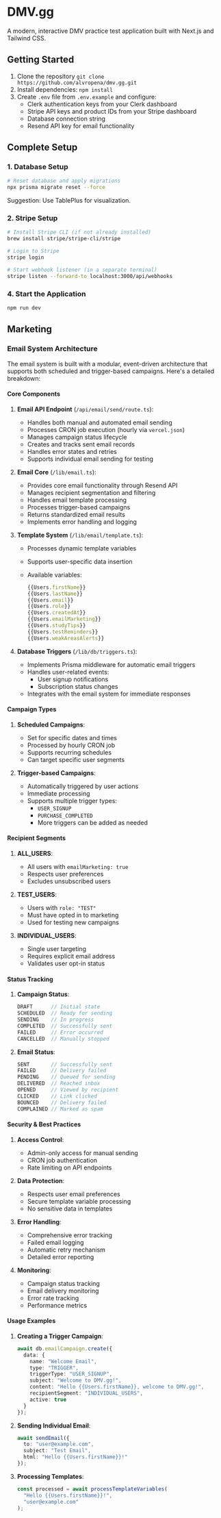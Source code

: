 # DMV.gg

A modern, interactive DMV practice test application built with Next.js and Tailwind CSS.

## Getting Started

1. Clone the repository `git clone https://github.com/alvropena/dmv.gg.git`
2. Install dependencies: `npm install`
3. Create `.env` file from `.env.example` and configure:
   - Clerk authentication keys from your Clerk dashboard
   - Stripe API keys and product IDs from your Stripe dashboard
   - Database connection string
   - Resend API key for email functionality

## Complete Setup

### 1. Database Setup

```bash
# Reset database and apply migrations
npx prisma migrate reset --force
```

Suggestion: Use TablePlus for visualization.

### 2. Stripe Setup

```bash
# Install Stripe CLI (if not already installed)
brew install stripe/stripe-cli/stripe

# Login to Stripe
stripe login

# Start webhook listener (in a separate terminal)
stripe listen --forward-to localhost:3000/api/webhooks
```

### 4. Start the Application

```bash
npm run dev
```

## Marketing

### Email System Architecture

The email system is built with a modular, event-driven architecture that supports both scheduled and trigger-based campaigns. Here's a detailed breakdown:

#### Core Components

1. **Email API Endpoint** (`/api/email/send/route.ts`):
   - Handles both manual and automated email sending
   - Processes CRON job execution (hourly via `vercel.json`)
   - Manages campaign status lifecycle
   - Creates and tracks sent email records
   - Handles error states and retries
   - Supports individual email sending for testing

2. **Email Core** (`/lib/email.ts`):
   - Provides core email functionality through Resend API
   - Manages recipient segmentation and filtering
   - Handles email template processing
   - Processes trigger-based campaigns
   - Returns standardized email results
   - Implements error handling and logging

3. **Template System** (`/lib/email/template.ts`):
   - Processes dynamic template variables
   - Supports user-specific data insertion
   - Available variables:

     ```typescript
     {{Users.firstName}}
     {{Users.lastName}}
     {{Users.email}}
     {{Users.role}}
     {{Users.createdAt}}
     {{Users.emailMarketing}}
     {{Users.studyTips}}
     {{Users.testReminders}}
     {{Users.weakAreasAlerts}}
     ```

4. **Database Triggers** (`/lib/db/triggers.ts`):
   - Implements Prisma middleware for automatic email triggers
   - Handles user-related events:
     - User signup notifications
     - Subscription status changes
   - Integrates with the email system for immediate responses

#### Campaign Types

1. **Scheduled Campaigns**:
   - Set for specific dates and times
   - Processed by hourly CRON job
   - Supports recurring schedules
   - Can target specific user segments

2. **Trigger-based Campaigns**:
   - Automatically triggered by user actions
   - Immediate processing
   - Supports multiple trigger types:
     - `USER_SIGNUP`
     - `PURCHASE_COMPLETED`
     - More triggers can be added as needed

#### Recipient Segments

1. **ALL_USERS**:
   - All users with `emailMarketing: true`
   - Respects user preferences
   - Excludes unsubscribed users

2. **TEST_USERS**:
   - Users with `role: "TEST"`
   - Must have opted in to marketing
   - Used for testing new campaigns

3. **INDIVIDUAL_USERS**:
   - Single user targeting
   - Requires explicit email address
   - Validates user opt-in status

#### Status Tracking

1. **Campaign Status**:

   ```typescript
   DRAFT      // Initial state
   SCHEDULED  // Ready for sending
   SENDING    // In progress
   COMPLETED  // Successfully sent
   FAILED     // Error occurred
   CANCELLED  // Manually stopped
   ```

2. **Email Status**:

   ```typescript
   SENT       // Successfully sent
   FAILED     // Delivery failed
   PENDING    // Queued for sending
   DELIVERED  // Reached inbox
   OPENED     // Viewed by recipient
   CLICKED    // Link clicked
   BOUNCED    // Delivery failed
   COMPLAINED // Marked as spam
   ```

#### Security & Best Practices

1. **Access Control**:
   - Admin-only access for manual sending
   - CRON job authentication
   - Rate limiting on API endpoints

2. **Data Protection**:
   - Respects user email preferences
   - Secure template variable processing
   - No sensitive data in templates

3. **Error Handling**:
   - Comprehensive error tracking
   - Failed email logging
   - Automatic retry mechanism
   - Detailed error reporting

4. **Monitoring**:
   - Campaign status tracking
   - Email delivery monitoring
   - Error rate tracking
   - Performance metrics

#### Usage Examples

1. **Creating a Trigger Campaign**:

   ```typescript
   await db.emailCampaign.create({
     data: {
       name: "Welcome Email",
       type: "TRIGGER",
       triggerType: "USER_SIGNUP",
       subject: "Welcome to DMV.gg!",
       content: "Hello {{Users.firstName}}, welcome to DMV.gg!",
       recipientSegment: "INDIVIDUAL_USERS",
       active: true
     }
   });
   ```

2. **Sending Individual Email**:

   ```typescript
   await sendEmail({
     to: "user@example.com",
     subject: "Test Email",
     html: "Hello {{Users.firstName}}!"
   });
   ```

3. **Processing Templates**:

   ```typescript
   const processed = await processTemplateVariables(
     "Hello {{Users.firstName}}!",
     "user@example.com"
   );
   ```

